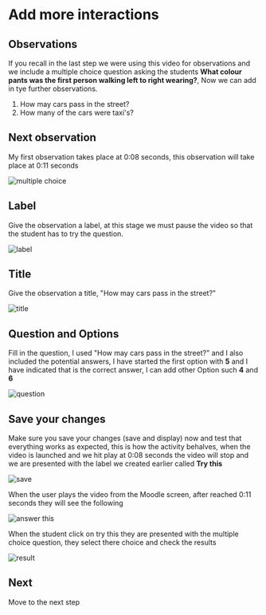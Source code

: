 # Add more interactions

## Observations

If you recall in the last step we were using this video for observations and we include a multiple choice question asking the students **What colour pants was the first person walking left to right wearing?**, Now we can add in tye further observations.

1. How may cars pass in the street?
2. How many of the cars were taxi's?

## Next observation

My first observation takes place at 0:08 seconds, this observation will take place at 0:11 seconds 

![multiple choice](img/21.jpg)

## Label

Give the observation a label, at this stage we must pause the video so that the student has to try the question.

![label](img/22.jpg)

## Title

Give the observation a title, "How may cars pass in the street?"

![title](img/23.jpg)

## Question and Options

Fill in the question, I used "How may cars pass in the street?" and I also included the potential answers, I have started the first option with **5** and I have indicated that is the correct answer, I can add other Option such **4** and **6**

![question](img/24.jpg)

## Save your changes

Make sure you save your changes (save and display) now and test that everything works as expected, this is how the activity behalves, when the video is launched and we hit play at 0:08 seconds the video will stop and we are presented with the label we created earlier called **Try this** 

![save](img/25.jpg)

When the user plays the video from the Moodle screen, after reached 0:11 seconds they will see the following

![answer this](img/26.jpg)

When the student click on try this they are presented with the multiple choice question, they select there choice and check the results 

![result](img/27.jpg)

## Next

Move to the next step

